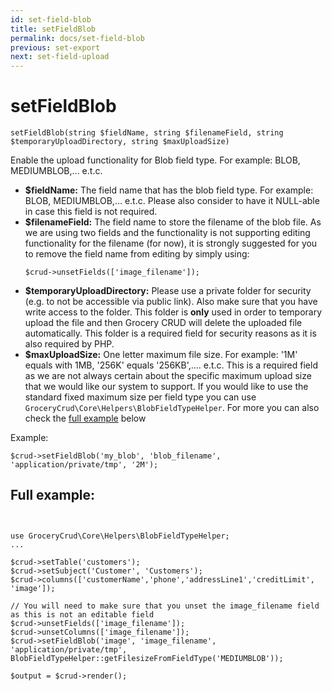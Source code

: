 ```yaml
---
id: set-field-blob
title: setFieldBlob
permalink: docs/set-field-blob
previous: set-export
next: set-field-upload
---
```


# setFieldBlob


<pre><code class="php">setFieldBlob(string $fieldName, string $filenameField, string $temporaryUploadDirectory, string $maxUploadSize)</code></pre>
Enable the upload functionality for Blob field type. For example: BLOB, MEDIUMBLOB,... e.t.c. 
<ul>
	<li><strong>$fieldName:</strong> The field name that has the blob field type. For example: BLOB, MEDIUMBLOB,... e.t.c. Please also consider to have it NULL-able in case this field is not required.</li>
	<li><strong>$filenameField:</strong> The field name to store the filename of the blob file. As we are using two fields and the functionality is not supporting editing functionality for the filename (for now), it is strongly suggested for you to remove the field name from editing by simply using: <pre><code class="php">$crud->unsetFields(['image_filename']);</code></pre></li>
        <li><strong>$temporaryUploadDirectory:</strong> Please use a private folder for security (e.g. to not be accessible via public link). Also make sure that you have write access to the folder. This folder is <strong>only</strong> used in order to temporary upload the file and then Grocery CRUD will delete the uploaded file automatically. This folder is a required field for security reasons as it is also required by PHP.</li>
	<li><strong>$maxUploadSize:</strong> One letter maximum file size. For example: '1M' equals with 1MB, '256K' equals '256KB',.... e.t.c. This is a required field as we are not always certain about the specific maximum upload size that we would like our system to support. If you would like to use the standard fixed maximum size per field type you can use <code>GroceryCrud\Core\Helpers\BlobFieldTypeHelper</code>. For more you can also check the <a href="#full-example">full example</a> below</li>
</ul>

Example:
<pre><code class="php">$crud->setFieldBlob('my_blob', 'blob_filename',  'application/private/tmp', '2M');</code></pre>

<h2 id='full-example'>Full example:</h2>

<pre><code class="php">

use GroceryCrud\Core\Helpers\BlobFieldTypeHelper;
...

$crud->setTable('customers');
$crud->setSubject('Customer', 'Customers');
$crud->columns(['customerName','phone','addressLine1','creditLimit', 'image']);

// You will need to make sure that you unset the image_filename field as this is not an editable field
$crud->unsetFields(['image_filename']);
$crud->unsetColumns(['image_filename']);
$crud->setFieldBlob('image', 'image_filename', 'application/private/tmp', BlobFieldTypeHelper::getFilesizeFromFieldType('MEDIUMBLOB'));

$output = $crud->render();</code></pre>

